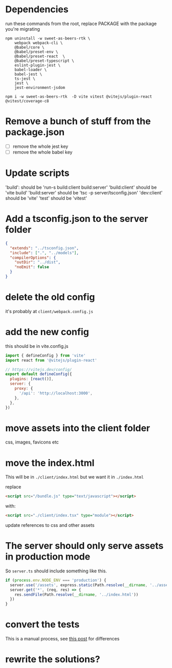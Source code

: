 # Dependencies

run these commands from the root, replace PACKAGE with the package you're migrating

```
npm uninstall -w sweet-as-beers-rtk \
    webpack webpack-cli \
    @babel/core \
    @babel/preset-env \
    @babel/preset-react  \
    @babel/preset-typescript \
    eslint-plugin-jest \
    babel-loader \
    babel-jest \
    ts-jest \
    jest \
    jest-environment-jsdom
```

```
npm i -w sweet-as-beers-rtk  -D vite vitest @vitejs/plugin-react @vitest/coverage-c8
```

# Remove a bunch of stuff from the package.json

- [ ] remove the whole jest key
- [ ] remove the whole babel key

# Update scripts

'build': should be 'run-s build:client build:server'
'build:client' should be 'vite build'
'build:server' should be 'tsc -p server/tsconfig.json'
'dev:client' should be 'vite'
'test' should be 'vitest'

# Add a tsconfig.json to the server folder

```json
{
  "extends": "../tsconfig.json",
  "include": [".", "../models"],
  "compilerOptions": {
    "outDir": "../dist",
    "noEmit": false
  }
}
```

# delete the old config

it's probably at `client/webpack.config.js`

# add the new config

this should be in vite.config.js

```js
import { defineConfig } from 'vite'
import react from '@vitejs/plugin-react'

// https://vitejs.dev/config/
export default defineConfig({
  plugins: [react()],
  server: {
    proxy: {
      '/api': 'http://localhost:3000',
    },
  },
})
```

# move assets into the client folder

css, images, favicons etc

# move the index.html

This will be in `./client/index.html` but we want it in
`./index.html`

replace

```html
<script src="/bundle.js" type="text/javascript"></script>
```

with:

```html
<script src="./client/index.tsx" type="module"></script>
```

update references to css and other assets

# The server should only serve assets in production mode

So `server.ts` should include something like this.

```ts
if (process.env.NODE_ENV === 'production') {
  server.use('/assets', express.static(Path.resolve(__dirname, '../assets')))
  server.get('*', (req, res) => {
    res.sendFile(Path.resolve(__dirname, '../index.html'))
  })
}
```

# convert the tests

This is a manual process, see [this post](https://github.com/enspiral-dev-academy/burying-the-lede/blob/main/posts/22-testing-changes.md) for differences

# rewrite the solutions?
